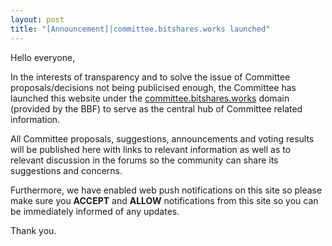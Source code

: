```yaml
---
layout: post
title: "[Announcement]|committee.bitshares.works launched"
---
```


Hello everyone,

In the interests of transparency and to solve the issue of Committee proposals/decisions not being publicised enough, the Committee has launched this website under the [committee.bitshares.works](committee.bitshares.works) domain (provided by the BBF) to serve as the central hub of Committee related information.

All Committee proposals, suggestions, announcements and voting results will be published here with links to relevant information as well as to relevant discussion in the forums so the community can share its suggestions and concerns.

Furthermore, we have enabled web push notifications on this site so please make sure you **ACCEPT** and **ALLOW** notifications from this site so you can be immediately informed of any updates.

Thank you.